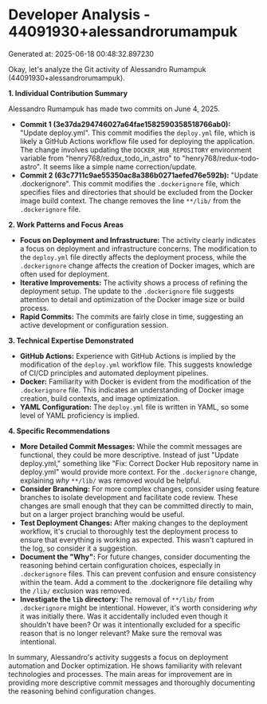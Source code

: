 # Developer Analysis - 44091930+alessandrorumampuk
Generated at: 2025-06-18 00:48:32.897230

Okay, let's analyze the Git activity of Alessandro Rumampuk (44091930+alessandrorumampuk).

**1. Individual Contribution Summary**

Alessandro Rumampuk has made two commits on June 4, 2025.

*   **Commit 1 (3e37da294746027a64fae1582590358518766ab0):** "Update deploy.yml". This commit modifies the `deploy.yml` file, which is likely a GitHub Actions workflow file used for deploying the application. The change involves updating the `DOCKER_HUB_REPOSITORY` environment variable from "henry768/redux_todo_in_astro" to "henry768/redux-todo-astro".  It seems like a simple name correction/update.
*   **Commit 2 (63c7711c9ae55350ac8a386b0271aefed76e592b):** "Update .dockerignore". This commit modifies the `.dockerignore` file, which specifies files and directories that should be excluded from the Docker image build context. The change removes the line `**/lib/` from the `.dockerignore` file.

**2. Work Patterns and Focus Areas**

*   **Focus on Deployment and Infrastructure:** The activity clearly indicates a focus on deployment and infrastructure concerns.  The modification to the `deploy.yml` file directly affects the deployment process, while the `.dockerignore` change affects the creation of Docker images, which are often used for deployment.
*   **Iterative Improvements:**  The activity shows a process of refining the deployment setup.  The update to the `.dockerignore` file suggests attention to detail and optimization of the Docker image size or build process.
*   **Rapid Commits:**  The commits are fairly close in time, suggesting an active development or configuration session.

**3. Technical Expertise Demonstrated**

*   **GitHub Actions:** Experience with GitHub Actions is implied by the modification of the `deploy.yml` workflow file. This suggests knowledge of CI/CD principles and automated deployment pipelines.
*   **Docker:** Familiarity with Docker is evident from the modification of the `.dockerignore` file.  This indicates an understanding of Docker image creation, build contexts, and image optimization.
*   **YAML Configuration:** The `deploy.yml` file is written in YAML, so some level of YAML proficiency is implied.

**4. Specific Recommendations**

*   **More Detailed Commit Messages:** While the commit messages are functional, they could be more descriptive.  Instead of just "Update deploy.yml," something like "Fix: Correct Docker Hub repository name in deploy.yml" would provide more context.  For the `.dockerignore` change, explaining *why* `**/lib/` was removed would be helpful.
*   **Consider Branching:** For more complex changes, consider using feature branches to isolate development and facilitate code review.  These changes are small enough that they can be committed directly to main, but on a larger project branching would be useful.
*   **Test Deployment Changes:** After making changes to the deployment workflow, it's crucial to thoroughly test the deployment process to ensure that everything is working as expected. This wasn't captured in the log, so consider it a suggestion.
*   **Document the "Why":** For future changes, consider documenting the reasoning behind certain configuration choices, especially in `.dockerignore` files. This can prevent confusion and ensure consistency within the team. Add a comment to the .dockerignore file detailing why the `/lib/` exclusion was removed.
*   **Investigate the `lib` directory:** The removal of `**/lib/` from `.dockerignore` might be intentional.  However, it's worth considering *why* it was initially there. Was it accidentally included even though it shouldn't have been? Or was it intentionally excluded for a specific reason that is no longer relevant? Make sure the removal was intentional.

In summary, Alessandro's activity suggests a focus on deployment automation and Docker optimization. He shows familiarity with relevant technologies and processes. The main areas for improvement are in providing more descriptive commit messages and thoroughly documenting the reasoning behind configuration changes.
